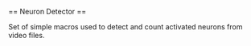 
== Neuron Detector ==

Set of simple macros used to detect and count activated neurons from video files.

